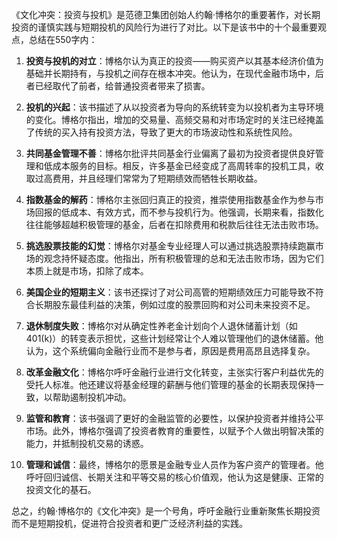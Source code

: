 《文化冲突：投资与投机》是范德卫集团创始人约翰·博格尔的重要著作，对长期投资的谨慎实践与短期投机的风险行为进行了对比。以下是该书中的十个最重要观点，总结在550字内：

1. **投资与投机的对立**：博格尔认为真正的投资——购买资产以其基本经济价值为基础并长期持有，与投机之间存在根本冲突。他认为，在现代金融市场中，后者已经取代了前者，给普通投资者带来了损害。

2. **投机的兴起**：该书描述了从以投资者为导向的系统转变为以投机者为主导环境的变化。博格尔指出，增加的交易量、高频交易和对市场定时的关注已经掩盖了传统的买入持有投资方法，导致了更大的市场波动性和系统性风险。

3. **共同基金管理不善**：博格尔批评共同基金行业偏离了最初为投资者提供良好管理和低成本服务的目标。相反，许多基金已经变成了高周转率的投机工具，收取过高费用，并且经理们常常为了短期绩效而牺牲长期收益。

4. **指数基金的解药**：博格尔主张回归真正的投资，推崇使用指数基金作为参与市场回报的低成本、有效方式，而不参与投机行为。他强调，长期来看，指数化往往能够超越积极管理的基金，后者在扣除费用和税款后往往无法击败市场。

5. **挑选股票技能的幻觉**：博格尔对基金专业经理人可以通过挑选股票持续跑赢市场的观念持怀疑态度。他指出，所有积极管理的总和无法击败市场，因为它们本质上就是市场，扣除了成本。

6. **美国企业的短期主义**：该书还探讨了对公司高管的短期绩效压力可能导致不符合长期股东最佳利益的决策，例如过度的股票回购和对公司未来投资不足。

7. **退休制度失败**：博格尔对从确定性养老金计划向个人退休储蓄计划（如401(k)）的转变表示担忧，这些计划经常让个人难以管理他们的退休储蓄。他认为，这个系统偏向金融行业而不是参与者，原因是费用高昂且选择复杂。

8. **改革金融文化**：博格尔呼吁金融行业进行文化转变，主张实行客户利益优先的受托人标准。他还建议将基金经理的薪酬与他们管理的基金的长期表现保持一致，以帮助遏制投机冲动。

9. **监管和教育**：该书强调了更好的金融监管的必要性，以保护投资者并维持公平市场。此外，博格尔强调了投资者教育的重要性，以赋予个人做出明智决策的能力，并抵制投机交易的诱惑。

10. **管理和诚信**：最终，博格尔的愿景是金融专业人员作为客户资产的管理者。他呼吁回归诚信、长期关注和平等交易的核心价值观，他认为这是健康、正常的投资文化的基石。

总之，约翰·博格尔的《文化冲突》是一个号角，呼吁金融行业重新聚焦长期投资而不是短期投机，促进符合投资者和更广泛经济利益的实践。